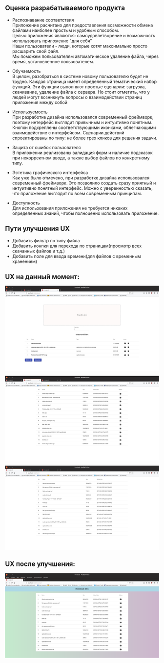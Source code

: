 ## Оценка разрабатываемого продукта

* Распознавание соответствия  </br>
Приложение расчитано для предоставления возможности обмена файлами наиболее простым и удобным способом.</br>
Целью приложения являются: самоудовлетворение и возможность использовать приложение "для себя" </br>
Наши пользователи - люди, которые хотят максимально просто расшарить свой файл. </br>
Мы поможем пользователям автоматическое удаление файла, через время, установленное пользователем.

* Обучаемость </br>
В целом, разобраться в системе новому пользователю будет не трудно. Каждая страница имеет определенный тематический набор функций. Эти функции выполняют простые сценарии: загрузка, скачивание, удаление файла с сервера. Но стоит отметить, что у людей могут возникнуть вопросы о взаимодействии страниц приложения между собой

* Используемость</br>
При разработке дизайна использовался современный фреймворк, поэтому интерфейс выглядит привычным и интуитивно понятным. Кнопки подкреплены соответствующими иконками, облегчающими взаимодействие с интерфейсом. Сценарии действий спроектированы по типу: не более трех кликов для решения задачи.

* Защита от ошибок пользователя</br>
В приложении реализованы валидация форм и наличие подсказок при некорректном вводе, а также выбор файлов по конкретному типу.

* Эстетика графического интерфейса</br>
Как уже было отмечено, при разработке дизайна использовался современный фреймворк. Это позволило создать сразу приятный и интуитивно понятный интерфейс. Можно с уверенностью сказать, что приложение выглядит по всем современным принципам.

* Доступность</br>
Для использования приложения не требуется никаких определенных знаний, чтобы полноценно использовать приложение.

## Пути улучшения UX
* Добавить фильтр по типу файла </br>
* Добавить конпки для перехода по страницам(просмотр всех скачанных файлов и т.д.) </br>
* Добавить поле для ввода времени(для файлов с временным хранением) </br>

## UX на данный момент:

![screen1](screenshots/screen1.jpg)

![screen2](screenshots/screen2.jpg)

![screen3](screenshots/screen3.jpg)

## UX после улучшения:

![screen4](screenshots/screenshot4.png)
